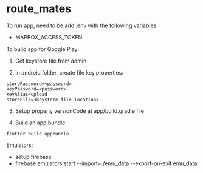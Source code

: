 # route_mates

To run app, need to be add .env with the following variables:
- MAPBOX_ACCESS_TOKEN


To build app for Google Play:
1. Get keystore file from admin

2. In android folder, create file key.properties:
```
storePassword=<password>
keyPassword=<password>
keyAlias=upload
storeFile=<keystore-file-location>
```
3. Setup properly versionCode at app/build.gradle file

4. Build an app bundle
```
flutter build appbundle
```

Emulators:
- setup firebase
- firebase emulators:start  --import=./emu_data --export-on-exit emu_data